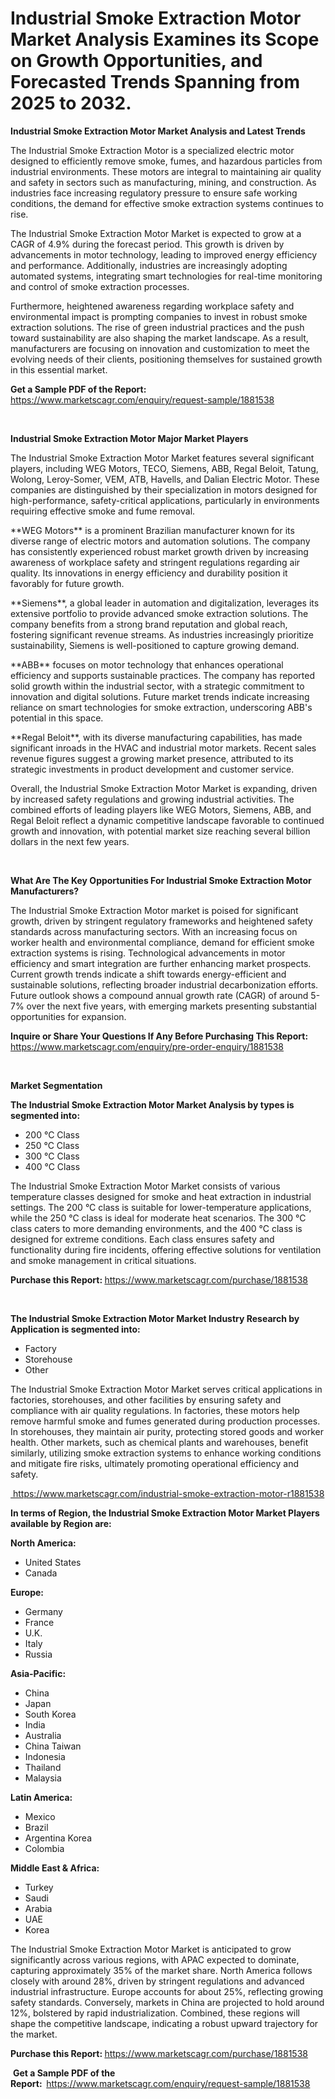 <p><h1>Industrial Smoke Extraction Motor Market Analysis Examines its Scope on Growth Opportunities, and Forecasted Trends Spanning from 2025 to 2032.</h1></p><p><strong>Industrial Smoke Extraction Motor Market Analysis and Latest Trends</strong></p>
<p><p>The Industrial Smoke Extraction Motor is a specialized electric motor designed to efficiently remove smoke, fumes, and hazardous particles from industrial environments. These motors are integral to maintaining air quality and safety in sectors such as manufacturing, mining, and construction. As industries face increasing regulatory pressure to ensure safe working conditions, the demand for effective smoke extraction systems continues to rise.</p><p>The Industrial Smoke Extraction Motor Market is expected to grow at a CAGR of 4.9% during the forecast period. This growth is driven by advancements in motor technology, leading to improved energy efficiency and performance. Additionally, industries are increasingly adopting automated systems, integrating smart technologies for real-time monitoring and control of smoke extraction processes. </p><p>Furthermore, heightened awareness regarding workplace safety and environmental impact is prompting companies to invest in robust smoke extraction solutions. The rise of green industrial practices and the push toward sustainability are also shaping the market landscape. As a result, manufacturers are focusing on innovation and customization to meet the evolving needs of their clients, positioning themselves for sustained growth in this essential market.</p></p>
<p><strong>Get a Sample PDF of the Report:&nbsp;</strong> <a href="https://www.marketscagr.com/enquiry/request-sample/1881538?utm_campaign=2194&utm_medium=2&utm_source=Github&utm_content=ia&utm_term=12042025&utm_id=industrial-smoke-extraction-motor">https://www.marketscagr.com/enquiry/request-sample/1881538</a></p>
<p>&nbsp;</p>
<p><strong>Industrial Smoke Extraction Motor Major Market Players</strong></p>
<p><p>The Industrial Smoke Extraction Motor Market features several significant players, including WEG Motors, TECO, Siemens, ABB, Regal Beloit, Tatung, Wolong, Leroy-Somer, VEM, ATB, Havells, and Dalian Electric Motor. These companies are distinguished by their specialization in motors designed for high-performance, safety-critical applications, particularly in environments requiring effective smoke and fume removal.</p><p>**WEG Motors** is a prominent Brazilian manufacturer known for its diverse range of electric motors and automation solutions. The company has consistently experienced robust market growth driven by increasing awareness of workplace safety and stringent regulations regarding air quality. Its innovations in energy efficiency and durability position it favorably for future growth.</p><p>**Siemens**, a global leader in automation and digitalization, leverages its extensive portfolio to provide advanced smoke extraction solutions. The company benefits from a strong brand reputation and global reach, fostering significant revenue streams. As industries increasingly prioritize sustainability, Siemens is well-positioned to capture growing demand.</p><p>**ABB** focuses on motor technology that enhances operational efficiency and supports sustainable practices. The company has reported solid growth within the industrial sector, with a strategic commitment to innovation and digital solutions. Future market trends indicate increasing reliance on smart technologies for smoke extraction, underscoring ABB's potential in this space.</p><p>**Regal Beloit**, with its diverse manufacturing capabilities, has made significant inroads in the HVAC and industrial motor markets. Recent sales revenue figures suggest a growing market presence, attributed to its strategic investments in product development and customer service.</p><p>Overall, the Industrial Smoke Extraction Motor Market is expanding, driven by increased safety regulations and growing industrial activities. The combined efforts of leading players like WEG Motors, Siemens, ABB, and Regal Beloit reflect a dynamic competitive landscape favorable to continued growth and innovation, with potential market size reaching several billion dollars in the next few years.</p></p>
<p>&nbsp;</p>
<p><strong>What Are The Key Opportunities For Industrial Smoke Extraction Motor Manufacturers?</strong></p>
<p><p>The Industrial Smoke Extraction Motor market is poised for significant growth, driven by stringent regulatory frameworks and heightened safety standards across manufacturing sectors. With an increasing focus on worker health and environmental compliance, demand for efficient smoke extraction systems is rising. Technological advancements in motor efficiency and smart integration are further enhancing market prospects. Current growth trends indicate a shift towards energy-efficient and sustainable solutions, reflecting broader industrial decarbonization efforts. Future outlook shows a compound annual growth rate (CAGR) of around 5-7% over the next five years, with emerging markets presenting substantial opportunities for expansion.</p></p>
<p><strong>Inquire or Share Your Questions If Any Before Purchasing This Report:</strong> <a href="https://www.marketscagr.com/enquiry/pre-order-enquiry/1881538?utm_campaign=2194&utm_medium=2&utm_source=Github&utm_content=ia&utm_term=12042025&utm_id=industrial-smoke-extraction-motor">https://www.marketscagr.com/enquiry/pre-order-enquiry/1881538</a></p>
<p>&nbsp;</p>
<p><strong>Market Segmentation</strong></p>
<p><strong>The Industrial Smoke Extraction Motor Market Analysis by types is segmented into:</strong></p>
<p><ul><li>200 °C Class</li><li>250 °C Class</li><li>300 °C Class</li><li>400 °C Class</li></ul></p>
<p><p>The Industrial Smoke Extraction Motor Market consists of various temperature classes designed for smoke and heat extraction in industrial settings. The 200 °C class is suitable for lower-temperature applications, while the 250 °C class is ideal for moderate heat scenarios. The 300 °C class caters to more demanding environments, and the 400 °C class is designed for extreme conditions. Each class ensures safety and functionality during fire incidents, offering effective solutions for ventilation and smoke management in critical situations.</p></p>
<p><strong>Purchase this Report:&nbsp;</strong><a href="https://www.marketscagr.com/purchase/1881538?utm_campaign=2194&utm_medium=2&utm_source=Github&utm_content=ia&utm_term=12042025&utm_id=industrial-smoke-extraction-motor">https://www.marketscagr.com/purchase/1881538</a></p>
<p>&nbsp;</p>
<p><strong>The Industrial Smoke Extraction Motor Market Industry Research by Application is segmented into:</strong></p>
<p><ul><li>Factory</li><li>Storehouse</li><li>Other</li></ul></p>
<p><p>The Industrial Smoke Extraction Motor Market serves critical applications in factories, storehouses, and other facilities by ensuring safety and compliance with air quality regulations. In factories, these motors help remove harmful smoke and fumes generated during production processes. In storehouses, they maintain air purity, protecting stored goods and worker health. Other markets, such as chemical plants and warehouses, benefit similarly, utilizing smoke extraction systems to enhance working conditions and mitigate fire risks, ultimately promoting operational efficiency and safety.</p></p>
<p><a href="https://www.marketscagr.com/industrial-smoke-extraction-motor-r1881538?utm_campaign=2194&utm_medium=2&utm_source=Github&utm_content=ia&utm_term=12042025&utm_id=industrial-smoke-extraction-motor">&nbsp;https://www.marketscagr.com/industrial-smoke-extraction-motor-r1881538</a></p>
<p><strong>In terms of Region, the Industrial Smoke Extraction Motor Market Players available by Region are:</strong></p>
<p>
    <p> <strong> North America: </strong>
        <ul>
            <li>United States</li>
            <li>Canada</li>
        </ul>
        </p> 
    <p> <strong> Europe: </strong>
        <ul>
            <li>Germany</li>
            <li>France</li>
            <li>U.K.</li>
            <li>Italy</li>
            <li>Russia</li>
        </ul>
        </p> 
    <p> <strong> Asia-Pacific: </strong>
        <ul>
            <li>China</li>
            <li>Japan</li>
            <li>South Korea</li>
            <li>India</li>
            <li>Australia</li>
            <li>China Taiwan</li>
            <li>Indonesia</li>
            <li>Thailand</li>
            <li>Malaysia</li>
        </ul>
        </p> 
    <p> <strong> Latin America: </strong>
        <ul>
            <li>Mexico</li>
            <li>Brazil</li>
            <li>Argentina Korea</li>
            <li>Colombia</li>
        </ul>
        </p> 
    <p> <strong> Middle East & Africa: </strong>
        <ul>
            <li>Turkey</li>
            <li>Saudi</li>
            <li>Arabia</li>
            <li>UAE</li>
            <li>Korea</li>
        </ul>
    </p>
    </p>
<p><p>The Industrial Smoke Extraction Motor Market is anticipated to grow significantly across various regions, with APAC expected to dominate, capturing approximately 35% of the market share. North America follows closely with around 28%, driven by stringent regulations and advanced industrial infrastructure. Europe accounts for about 25%, reflecting growing safety standards. Conversely, markets in China are projected to hold around 12%, bolstered by rapid industrialization. Combined, these regions will shape the competitive landscape, indicating a robust upward trajectory for the market.</p></p>
<p><strong>Purchase this Report: </strong><a href="https://www.marketscagr.com/purchase/1881538?utm_campaign=2194&utm_medium=2&utm_source=Github&utm_content=ia&utm_term=12042025&utm_id=industrial-smoke-extraction-motor">https://www.marketscagr.com/purchase/1881538</a></p>
<p>&nbsp;<strong>Get a Sample PDF of the Report:&nbsp;&nbsp;</strong><a href="https://www.marketscagr.com/enquiry/request-sample/1881538?utm_campaign=2194&utm_medium=2&utm_source=Github&utm_content=ia&utm_term=12042025&utm_id=industrial-smoke-extraction-motor">https://www.marketscagr.com/enquiry/request-sample/1881538</a></p>
<p><strong></strong></p>
<p><p></p><p></p><p></p></p>